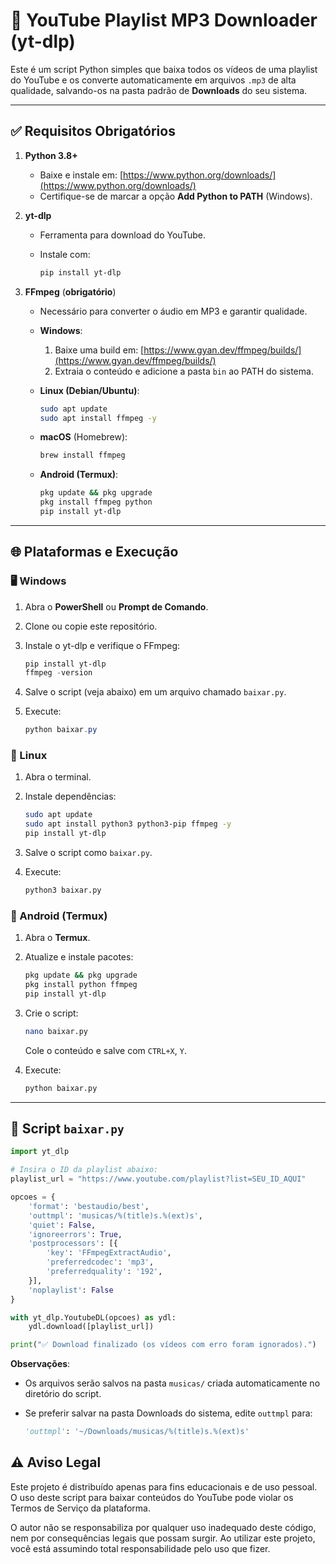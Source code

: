 # 🎵 YouTube Playlist MP3 Downloader (yt-dlp)

Este é um script Python simples que baixa todos os vídeos de uma playlist do YouTube e os converte automaticamente em arquivos `.mp3` de alta qualidade, salvando-os na pasta padrão de **Downloads** do seu sistema.

---

## ✅ Requisitos Obrigatórios

1. **Python 3.8+**

   * Baixe e instale em: [https://www.python.org/downloads/](https://www.python.org/downloads/)
   * Certifique-se de marcar a opção **Add Python to PATH** (Windows).

2. **yt-dlp**

   * Ferramenta para download do YouTube.
   * Instale com:

     ```bash
     pip install yt-dlp
     ```

3. **FFmpeg** (**obrigatório**)

   * Necessário para converter o áudio em MP3 e garantir qualidade.
   * **Windows**:

     1. Baixe uma build em: [https://www.gyan.dev/ffmpeg/builds/](https://www.gyan.dev/ffmpeg/builds/)
     2. Extraia o conteúdo e adicione a pasta `bin` ao PATH do sistema.
   * **Linux (Debian/Ubuntu)**:

     ```bash
     sudo apt update
     sudo apt install ffmpeg -y
     ```
   * **macOS** (Homebrew):

     ```bash
     brew install ffmpeg
     ```
   * **Android (Termux)**:

     ```bash
     pkg update && pkg upgrade
     pkg install ffmpeg python
     pip install yt-dlp
     ```

---

## 🌐 Plataformas e Execução

### 🖥️ Windows

1. Abra o **PowerShell** ou **Prompt de Comando**.
2. Clone ou copie este repositório.
3. Instale o yt-dlp e verifique o FFmpeg:

   ```powershell
   pip install yt-dlp
   ffmpeg -version
   ```
4. Salve o script (veja abaixo) em um arquivo chamado `baixar.py`.
5. Execute:

   ```powershell
   python baixar.py
   ```

### 🐧 Linux

1. Abra o terminal.
2. Instale dependências:

   ```bash
   sudo apt update
   sudo apt install python3 python3-pip ffmpeg -y
   pip install yt-dlp
   ```
3. Salve o script como `baixar.py`.
4. Execute:

   ```bash
   python3 baixar.py
   ```

### 📱 Android (Termux)

1. Abra o **Termux**.
2. Atualize e instale pacotes:

   ```bash
   pkg update && pkg upgrade
   pkg install python ffmpeg
   pip install yt-dlp
   ```
3. Crie o script:

   ```bash
   nano baixar.py
   ```

   Cole o conteúdo e salve com `CTRL+X`, `Y`.
4. Execute:

   ```bash
   python baixar.py
   ```

---

## 📄 Script `baixar.py`

```python
import yt_dlp

# Insira o ID da playlist abaixo:
playlist_url = "https://www.youtube.com/playlist?list=SEU_ID_AQUI"

opcoes = {
    'format': 'bestaudio/best',
    'outtmpl': 'musicas/%(title)s.%(ext)s',
    'quiet': False,
    'ignoreerrors': True,
    'postprocessors': [{
        'key': 'FFmpegExtractAudio',
        'preferredcodec': 'mp3',
        'preferredquality': '192',
    }],
    'noplaylist': False
}

with yt_dlp.YoutubeDL(opcoes) as ydl:
    ydl.download([playlist_url])

print("✅ Download finalizado (os vídeos com erro foram ignorados).")
```

**Observações**:

* Os arquivos serão salvos na pasta `musicas/` criada automaticamente no diretório do script.
* Se preferir salvar na pasta Downloads do sistema, edite `outtmpl` para:

  ```python
  'outtmpl': '~/Downloads/musicas/%(title)s.%(ext)s'
  ```

## ⚠️ Aviso Legal
Este projeto é distribuído apenas para fins educacionais e de uso pessoal.
O uso deste script para baixar conteúdos do YouTube pode violar os Termos de Serviço da plataforma.

O autor não se responsabiliza por qualquer uso inadequado deste código, nem por consequências legais que possam surgir.
Ao utilizar este projeto, você está assumindo total responsabilidade pelo uso que fizer.
